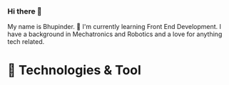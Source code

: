 ### Hi there 👋

<div>
    My name is Bhupinder. 🔭 I'm currently learning Front End Development. I have a background in Mechatronics and 
    Robotics and a love for anything tech related.
</div>

# 🔧 Technologies & Tool
<!--
**bhupi1998/bhupi1998** is a ✨ _special_ ✨ repository because its `README.md` (this file) appears on your GitHub profile.

Here are some ideas to get you started:

- 🔭 I’m currently working on ...
- 🌱 I’m currently learning ...
- 👯 I’m looking to collaborate on ...
- 🤔 I’m looking for help with ...
- 💬 Ask me about ...
- 📫 How to reach me: ...
- 😄 Pronouns: ...
- ⚡ Fun fact: ...
-->
